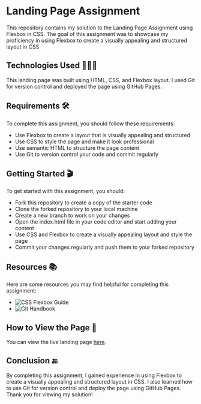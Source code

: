 # Landing Page Assignment

This repository contains my solution to the Landing Page Assignment using Flexbox in CSS. The goal of this assignment was to showcase my proficiency in using Flexbox to create a visually appealing and structured layout in CSS

## Technologies Used 👩🏻‍💻

This landing page was built using HTML, CSS, and Flexbox layout. I used Git for version control and deployed the page using GitHub Pages.

## Requirements 🛠️

To complete this assignment, you should follow these requirements:

- Use Flexbox to create a layout that is visually appealing and structured
- Use CSS to style the page and make it look professional
- Use semantic HTML to structure the page content
- Use Git to version control your code and commit regularly

## Getting Started 🎬

To get started with this assignment, you should:

- Fork this repository to create a copy of the starter code
- Clone the forked repository to your local machine
- Create a new branch to work on your changes
- Open the index.html file in your code editor and start adding your content
- Use CSS and Flexbox to create a visually appealing layout and style the page
- Commit your changes regularly and push them to your forked repository

## Resources 📚

Here are some resources you may find helpful for completing this assignment:

- ![CSS Flexbox Guide](https://css-tricks.com/snippets/css/a-guide-to-flexbox/)
- ![Git Handbook](https://docs.github.com/en/get-started/using-git/about-git)

## How to View the Page 🎥

You can view the live landing page [here]().

## Conclusion 🔚

By completing this assignment, I gained experience in using Flexbox to create a visually appealing and structured layout in CSS. I also learned how to use Git for version control and deploy the page using GitHub Pages. Thank you for viewing my solution!
